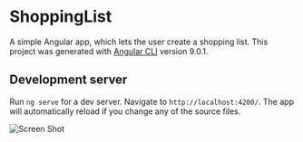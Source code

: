 # ShoppingList
A simple Angular app, which lets the user create a shopping list.  This project was generated with [Angular CLI](https://github.com/angular/angular-cli) version 9.0.1.

## Development server

Run `ng serve` for a dev server. Navigate to `http://localhost:4200/`. The app will automatically reload if you change any of the source files.

![Screen Shot](https://user-images.githubusercontent.com/24778873/91924550-053d1380-eca1-11ea-8096-0cbb3efaad2a.PNG)
